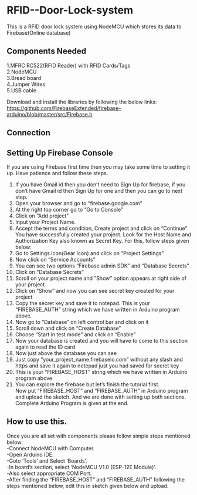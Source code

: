 # RFID--Door-Lock-system
This is a RFID door lock system using NodeMCU which stores its data to Firebase(Online database) 
## Components Needed
1.MFRC RC522(RFID Reader) with RFID Cards/Tags  
2.NodeMCU  
3.Bread board  
4.Jumper Wires  
5.USB cable  

Download and install the libraries by following the below links:  
https://github.com/FirebaseExtended/firebase-arduino/blob/master/src/Firebase.h
## Connection

## Setting Up Firebase Console
If you are using Firebase first time then you may take some time to setting it up. Have patience and follow these steps.

1. If you have Gmail id then you don’t need to Sign Up for firebase, if you don’t have Gmail id then Sign Up for one and then you can go to next step.  
2. Open your browser and go to “firebase.google.com”  
3. At the right top corner go to “Go to Console”  
4. Click on “Add project”  
5. Input your Project Name.  
6. Accept the terms and condition, Create project and click on “Continue”  
You have successfully created your project. Look for the Host Name and Authorization Key also known as Secret Key. For this, follow steps given below:  
7. Go to Settings Icon(Gear Icon) and click on “Project Settings”  
8. Now click on “Service Accounts”  
9. You can see two options “Firebase admin SDK” and “Database Secrets”  
10. Click on “Database Secrets”  
11. Scroll on your project name and ”Show” option appears at right side of your project  
12. Click on “Show” and now you can see secret key created for your project   
13. Copy the secret key and save it to notepad. This is your “FIREBASE_AUTH” string which we have written in Arduino program above.  
14. Now go to “Database” on left control bar and click on it  
15. Scroll down and click on “Create Database”  
16. Choose “Start in test mode” and click on “Enable”  
17. Now your database is created and you will have to come to this section again to read the ID card  
18. Now just above the database you  can see  
19. Just copy “your_project_name.firebaseio.com” without any slash and https and save it again to notepad just you had saved for secret key  
20. This is your “FIREBASE_HOST” string which we have written in Arduino program above  
21. You can explore the firebase but let’s finish the tutorial first.  
Now put “FIREBASE_HOST” and “FIREBASE_AUTH” in Arduino program and upload the sketch. And we are done with setting up both sections. Complete Arduino Program is given at the end.  

## How to use this.
Once you are all set with components please follow simple steps mentioned below:  
-Connect NodeMCU with Computer.  
-Open Arduino IDE.  
-Goto ‘Tools’ and Select ‘Boards’.  
-In board’s section, select ‘NodeMCU V1.0 (ESP-12E Module)’.  
-Also select appropriate COM Port.  
-After finding the “FIREBASE_HOST” and “FIREBASE_AUTH” following the steps mentioned below, edit this in sketch given below and upload.

